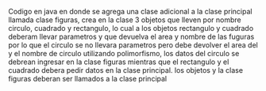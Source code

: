 Codigo en java en donde  se agrega una clase adicional a la clase principal llamada clase figuras, crea en la clase 3 objetos que lleven por nombre circulo, cuadrado y rectangulo, lo cual a los objetos rectangulo y cuadrado deberam llevar parametros y que devuelva el area y nombre de las fuguras por lo que el circulo se no llevara parametros pero debe devolver el area del y el nombre de circulo utilizando polimorfismo, los datos del circulo se debrean ingresar en la clase figuras mientras que el rectangulo y el cuadrado debera pedir datos en la clase principal.
los objetos y la clase figuras deberan ser llamados a la clase principal
